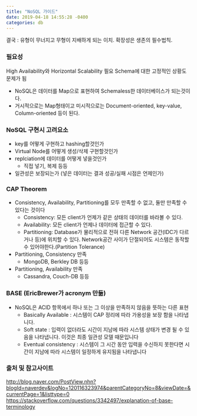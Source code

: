 ```yaml
---
title: "NoSQL 가이드"
date: 2019-04-18 14:55:28 -0400
categories: db
---
```

결국 : 유형이 무너지고 무형이 지배하게 되는 이치. 확장성은 생존의 필수법칙.

### 필요성 
High Availability와 Horizontal Scalability 필요
Schema에 대한 고정적인 상황도 문제가 됨
  - NoSQL은 데이터를 Map으로 표현하여 Schemaless한 데이터베이스가 되는것이다.
  - 거시적으로는 Map형태이고 미시적으로는 Document-oriented, key-value, Column-oriented 등이 된다.

### NoSQL 구현시 고려요소
- key를 어떻게 구현하고 hashing할것인가
- Virtual Node를 어떻게 생성/삭제 구현할것인가
- replciation에 데이터를 어떻게 넣을것인가
  - 직접 넣기, 복제 등등
- 일관성은 보장되는가 (넣은 데이터는 결과 성공/실패 시점은 언제인가)


### CAP Theorem
- Consistency, Availability, Partitioning를 모두 만족할 수 없고, 둘만 만족할 수 있다는  것이다
  - Consistency: 모든 client가 언제가 같은 상태의 데이터를 바라볼 수 있다.
  - Availability: 모든 client가 언제나 데이터에 접근할 수 있다.
  - Partitioning: Database가 물리적으로 전혀 다른 Network 공간(IDC가 다르거나 등)에 위치할 수 있다. Network공간 사이가 단절되어도 시스템은 동작할 수 있어야한다.(Partition Tolerance)
- Partitioning, Consistency 만족
  - MongoDB, Berkley DB 등등
- Partitioning, Availability 만족
  - Cassandra, Couch-DB 등등

### BASE (EricBrewer가 acronym 만듦)
- NoSQL은 ACID 항목에서 하나 또는 그 이상을 만족하지 않음을 뜻하는 다른 표현
  - Basically Available : 시스템이 CAP 정리에 따라 가용성을 보장 함을 나타냅니다.
  - Soft state : 입력이 없더라도 시간이 지남에 따라 시스템 상태가 변경 될 수 있음을 나타냅니다. 이것은 최종 일관성 모델 때문입니다
  - Eventual consistency : 시스템이 그 시간 동안 입력을 수신하지 못한다면 시간이 지남에 따라 시스템이 일정하게 유지됨을 나타냅니다


### 출처 및 참고사이트
http://blog.naver.com/PostView.nhn?blogId=naverdev&logNo=120116323974&parentCategoryNo=8&viewDate=&currentPage=1&listtype=0
https://stackoverflow.com/questions/3342497/explanation-of-base-terminology